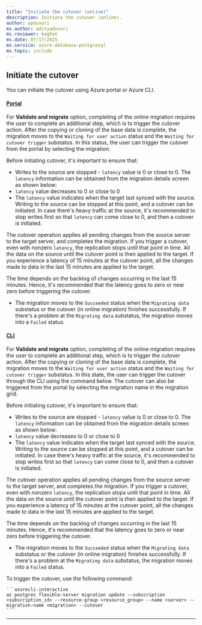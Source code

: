 ```yaml
---
title: "Initiate the cutover (online)"
description: Initiate the cutover (online).
author: apduvuri
ms.author: adityaduvuri
ms.reviewer: maghan
ms.date: 07/17/2025
ms.service: azure-database-postgresql
ms.topic: include
---
```

## Initiate the cutover

You can initiate the cutover using Azure portal or Azure CLI.

#### [Portal](#tab/portal)

For **Validate and migrate** option, completing of the online migration requires the user to complete an additional step, which is to trigger the cutover action. After the copying or cloning of the base data is complete, the migration moves to the `Waiting for user action` status and the `Waiting for cutover trigger` substatus. In this status, the user can trigger the cutover from the portal by selecting the migration.

Before initiating cutover, it's important to ensure that:

- Writes to the source are stopped - `latency` value is 0 or close to 0. The `latency` information can be obtained from the migration details screen as shown below:
- `latency` value decreases to 0 or close to 0
- The `latency` value indicates when the target last synced with the source. Writing to the source can be stopped at this point, and a cutover can be initiated. In case there's heavy traffic at the source, it's recommended to stop writes first so that `latency` can come close to 0, and then a cutover is initiated.

The cutover operation applies all pending changes from the source server to the target server, and completes the migration. If you trigger a cutover, even with nonzero `latency`, the replication stops until that point in time. All the data on the source until the cutover point is then applied to the target. If you experience a latency of 15 minutes at the cutover point, all the changes made to data in the last 15 minutes are applied to the target.

The time depends on the backlog of changes occurring in the last 15 minutes. Hence, it's recommended that the latency goes to zero or near zero before triggering the cutover.

- The migration moves to the `Succeeded` status when the `Migrating data` substatus or the cutover (in online migration) finishes successfully. If there's a problem at the `Migrating data` substatus, the migration moves into a `Failed` status.

#### [CLI](#tab/cli)

For **Validate and migrate** option, completing of the online migration requires the user to complete an additional step, which is to trigger the cutover action. After the copying or cloning of the base data is complete, the migration moves to the `Waiting for user action` status and the `Waiting for cutover trigger` substatus. In this state, the user can trigger the cutover through the CLI using the command below. The cutover can also be triggered from the portal by selecting the migration name in the migration grid.

Before initiating cutover, it's important to ensure that:

- Writes to the source are stopped - `latency` value is 0 or close to 0. The `latency` information can be obtained from the migration details screen as shown below:
- `latency` value decreases to 0 or close to 0
- The `latency` value indicates when the target last synced with the source. Writing to the source can be stopped at this point, and a cutover can be initiated. In case there's heavy traffic at the source, it's recommended to stop writes first so that `latency` can come close to 0, and then a cutover is initiated.

The cutover operation applies all pending changes from the source server to the target server, and completes the migration. If you trigger a cutover, even with nonzero `latency`, the replication stops until that point in time. All the data on the source until the cutover point is then applied to the target. If you experience a latency of 15 minutes at the cutover point, all the changes made to data in the last 15 minutes are applied to the target.

The time depends on the backlog of changes occurring in the last 15 minutes. Hence, it's recommended that the latency goes to zero or near zero before triggering the cutover.

- The migration moves to the `Succeeded` status when the `Migrating data` substatus or the cutover (in online migration) finishes successfully. If there's a problem at the `Migrating data` substatus, the migration moves into a `Failed` status.

To trigger the cutover, use the following command:

    ```azurecli-interactive
    az postgres flexible-server migration update --subscription <subscription_id> --resource-group <resource_group> --name <server> --migration-name <migration> --cutover
    ```

---
